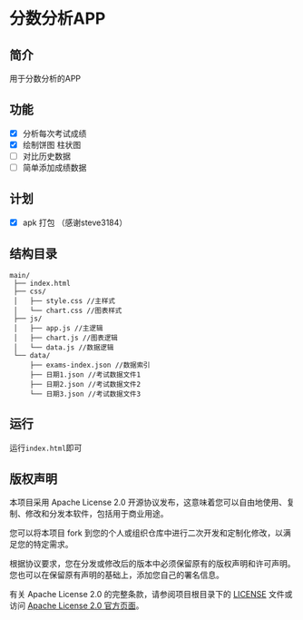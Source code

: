 ﻿# 分数分析APP

## 简介

用于分数分析的APP

## 功能

- [x] 分析每次考试成绩
- [x] 绘制饼图 柱状图
- [ ] 对比历史数据
- [ ] 简单添加成绩数据
## 计划
- [x] apk 打包 （感谢steve3184）

## 结构目录
```
main/
 ├── index.html
 ├── css/
 │   ├── style.css //主样式
 │   └── chart.css //图表样式
 ├── js/
 │   ├── app.js //主逻辑
 │   ├── chart.js //图表逻辑
 │   └── data.js //数据逻辑
 └── data/
     ├── exams-index.json //数据索引
     ├── 日期1.json //考试数据文件1
     ├── 日期2.json //考试数据文件2
     └── 日期3.json //考试数据文件3
```
## 运行
运行`index.html`即可

## 版权声明

本项目采用 Apache License 2.0 开源协议发布，这意味着您可以自由地使用、复制、修改和分发本软件，包括用于商业用途。

您可以将本项目 fork 到您的个人或组织仓库中进行二次开发和定制化修改，以满足您的特定需求。

根据协议要求，您在分发或修改后的版本中必须保留原有的版权声明和许可声明。您也可以在保留原有声明的基础上，添加您自己的署名信息。

有关 Apache License 2.0 的完整条款，请参阅项目根目录下的 [LICENSE](LICENSE) 文件或访问 [Apache License 2.0 官方页面](https://www.apache.org/licenses/LICENSE-2.0)。